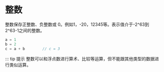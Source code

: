 # 整数

整数保存正整数、负整数或 0。例如1，-20，12345等。表示值介于-2^63到2^63-1之间的整数。

```ts
a = 1
b = 2
c = a + b        // c = 3
```

::: tip 提示
整数可以和浮点数进行算术、比较等运算，但不能跟其他类型的数据进行类似运算。
